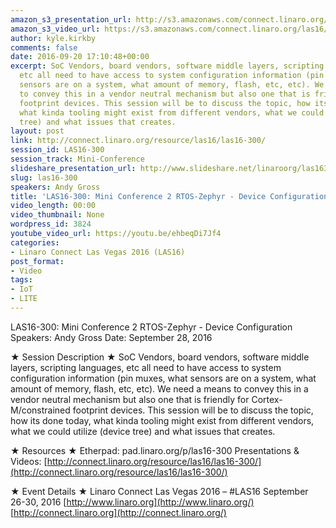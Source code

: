 ```yaml
---
amazon_s3_presentation_url: http://s3.amazonaws.com/connect.linaro.org/las16/Presentations/Wednesday/LAS16-300-%20Device%20Configuration%20.pdf
amazon_s3_video_url: https://s3.amazonaws.com/connect.linaro.org/las16/Videos/Wednesday/LAS16-300%20Mini%20Conference%202%20Cortex-M%20Software%20-%20Device%20Configuration.mp4
author: kyle.kirkby
comments: false
date: 2016-09-20 17:10:48+00:00
excerpt: SoC Vendors, board vendors, software middle layers, scripting languages,
  etc all need to have access to system configuration information (pin muxes, what
  sensors are on a system, what amount of memory, flash, etc, etc). We need a means
  to convey this in a vendor neutral mechanism but also one that is friendly for Cortex-M/constrained
  footprint devices. This session will be to discuss the topic, how its done today,
  what kinda tooling might exist from different vendors, what we could utilize (device
  tree) and what issues that creates.
layout: post
link: http://connect.linaro.org/resource/las16/las16-300/
session_id: LAS16-300
session_track: Mini-Conference
slideshare_presentation_url: http://www.slideshare.net/linaroorg/las16300-mini-conference-2-cortexm-software-device-configuration
slug: las16-300
speakers: Andy Gross
title: 'LAS16-300: Mini Conference 2 RTOS-Zephyr - Device Configuration'
video_length: 00:00
video_thumbnail: None
wordpress_id: 3824
youtube_video_url: https://youtu.be/ehbeqDi7Jf4
categories:
- Linaro Connect Las Vegas 2016 (LAS16)
post_format:
- Video
tags:
- IoT
- LITE
---
```


LAS16-300: Mini Conference 2 RTOS-Zephyr - Device Configuration
Speakers: Andy Gross
Date: September 28, 2016

★ Session Description ★
SoC Vendors, board vendors, software middle layers, scripting languages, etc all need to have access to system configuration information (pin muxes, what sensors are on a system, what amount of memory, flash, etc, etc). We need a means to convey this in a vendor neutral mechanism but also one that is friendly for Cortex-M/constrained footprint devices. This session will be to discuss the topic, how its done today, what kinda tooling might exist from different vendors, what we could utilize (device tree) and what issues that creates.

★ Resources ★
Etherpad: pad.linaro.org/p/las16-300
Presentations & Videos: [http://connect.linaro.org/resource/las16/las16-300/](http://connect.linaro.org/resource/las16/las16-300/)

★ Event Details ★
Linaro Connect Las Vegas 2016 – #LAS16
September 26-30, 2016
[http://www.linaro.org](http://www.linaro.org/)
[http://connect.linaro.org](http://connect.linaro.org/)
